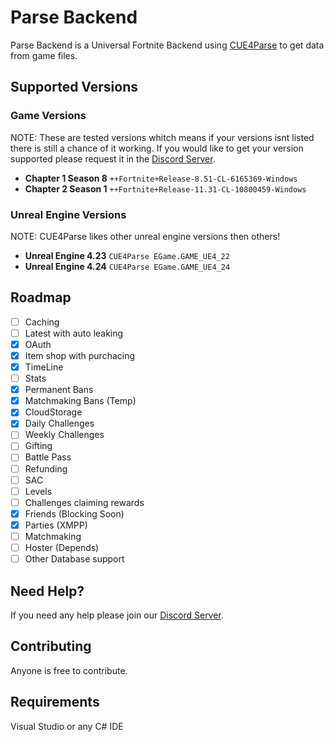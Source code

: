 
# Parse Backend

Parse Backend is a Universal Fortnite Backend using [CUE4Parse](https://github.com/FabianFG/CUE4Parse) to get data from game files. 

## Supported Versions

### Game Versions
NOTE: These are tested versions whitch means if your versions isnt listed there is still a chance of it working. If you would like to get your version supported please request it in the [Discord Server](https://discord.gg/yyXFVDwcCB).

- **Chapter 1 Season 8** `++Fortnite+Release-8.51-CL-6165369-Windows`
- **Chapter 2 Season 1** `++Fortnite+Release-11.31-CL-10800459-Windows`

### Unreal Engine Versions

NOTE: CUE4Parse likes other unreal engine versions then others!
- **Unreal Engine 4.23** `CUE4Parse EGame.GAME_UE4_22`
- **Unreal Engine 4.24** `CUE4Parse EGame.GAME_UE4_24`

## Roadmap
- [ ] Caching
- [ ] Latest with auto leaking
- [x] OAuth
- [x] Item shop with purchacing
- [x] TimeLine
- [ ] Stats
- [x] Permanent Bans
- [x] Matchmaking Bans (Temp)
- [x] CloudStorage
- [x] Daily Challenges
- [ ] Weekly Challenges
- [ ] Gifting
- [ ] Battle Pass
- [ ] Refunding
- [ ] SAC
- [ ] Levels
- [ ] Challenges claiming rewards
- [x] Friends (Blocking Soon)
- [x] Parties (XMPP)
- [ ] Matchmaking
- [ ] Hoster (Depends)
- [ ] Other Database support

## Need Help?
If you need any help please join our [Discord Server](https://discord.gg/yyXFVDwcCB).

## Contributing
Anyone is free to contribute.

## Requirements
Visual Studio or any C# IDE
